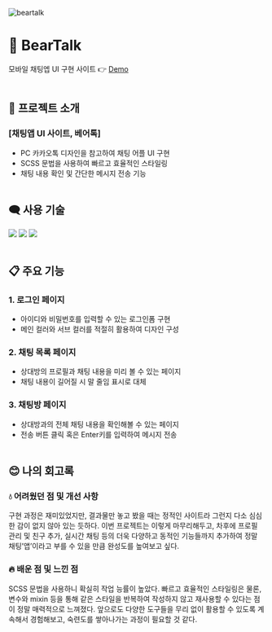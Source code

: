 ![beartalk](https://user-images.githubusercontent.com/110226567/216779047-26492282-58ae-47d0-a7bc-48532d2b1007.png)

# 🐻 BearTalk

모바일 채팅엡 UI 구현 사이트 👉 [Demo](https://imjone.github.io/bear-talk/)
<br><br>

## 📢 프로젝트 소개

### [채팅앱 UI 사이트, 베어톡]

- PC 카카오톡 디자인을 참고하여 채팅 어플 UI 구현
- SCSS 문법을 사용하여 빠르고 효율적인 스타일링
- 채팅 내용 확인 및 간단한 메시지 전송 기능
<br><br>

## 🗨️ 사용 기술

<div>
  <img src="https://img.shields.io/badge/HTML-E34F26?style=flat-square&logo=HTML5&logoColor=white"/>
  <img src="https://img.shields.io/badge/SCSS-CC6699?style=flat-square&logo=Sass&logoColor=white"/>
  <img src="https://img.shields.io/badge/JavaScript-f7df1e?style=flat-square&logo=JavaScript&logoColor=white"/>
</div>
<br>

## 📋 주요 기능

### 1. 로그인 페이지

- 아이디와 비밀번호를 입력할 수 있는 로그인폼 구현
- 메인 컬러와 서브 컬러를 적절히 활용하여 디자인 구성

### 2. 채팅 목록 페이지

- 상대방의 프로필과 채팅 내용을 미리 볼 수 있는 페이지
- 채팅 내용이 길어질 시 말 줄임 표시로 대체

### 3.  채팅방 페이지

- 상대방과의 전체 채팅 내용을 확인해볼 수 있는 페이지
- 전송 버튼 클릭 혹은 Enter키를 입력하여 메시지 전송
<br><br>

## 😊 나의 회고록

### 💧 어려웠던 점 및 개선 사항

구현 과정은 재미있었지만, 결과물만 놓고 봤을 때는 정적인 사이트라 그런지 다소 심심한 감이 없지 않아 있는 듯하다.
이번 프로젝트는 이렇게 마무리해두고, 차후에 프로필 관리 및 친구 추가, 실시간 채팅 등의
더욱 다양하고 동적인 기능들까지 추가하여 정말 채팅’앱’이라고 부를 수 있을 만큼 완성도를 높여보고 싶다.

### 🔥 배운 점 및 느낀 점

SCSS 문법을 사용하니 확실히 작업 능률이 높았다. 빠르고 효율적인 스타일링은 물론,
변수와 mixin 등을 통해 같은 스타일을 반복하여 작성하지 않고 재사용할 수 있다는 점이 정말 매력적으로 느껴졌다.
앞으로도 다양한 도구들을 무리 없이 활용할 수 있도록 계속해서 경험해보고, 숙련도를 쌓아나가는 과정이 필요할 것 같다.

